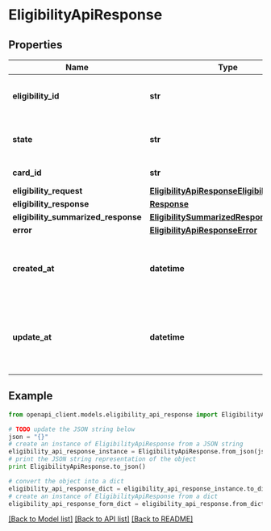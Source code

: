 # EligibilityApiResponse


## Properties
Name | Type | Description | Notes
------------ | ------------- | ------------- | -------------
**eligibility_id** | **str** | The ID of the eligibility record. | 
**state** | **str** | The state of the eligibility record. | 
**card_id** | **str** | The ID of the card. | 
**eligibility_request** | [**EligibilityApiResponseEligibilityRequest**](EligibilityApiResponseEligibilityRequest.md) |  | [optional] 
**eligibility_response** | [**Response**](Response.md) |  | [optional] 
**eligibility_summarized_response** | [**EligibilitySummarizedResponse**](EligibilitySummarizedResponse.md) |  | [optional] 
**error** | [**EligibilityApiResponseError**](EligibilityApiResponseError.md) |  | [optional] 
**created_at** | **datetime** | The timestamp when the eligibility record was created. | 
**update_at** | **datetime** | The timestamp when the eligibility record was last updated. | 

## Example

```python
from openapi_client.models.eligibility_api_response import EligibilityApiResponse

# TODO update the JSON string below
json = "{}"
# create an instance of EligibilityApiResponse from a JSON string
eligibility_api_response_instance = EligibilityApiResponse.from_json(json)
# print the JSON string representation of the object
print EligibilityApiResponse.to_json()

# convert the object into a dict
eligibility_api_response_dict = eligibility_api_response_instance.to_dict()
# create an instance of EligibilityApiResponse from a dict
eligibility_api_response_form_dict = eligibility_api_response.from_dict(eligibility_api_response_dict)
```
[[Back to Model list]](../README.md#documentation-for-models) [[Back to API list]](../README.md#documentation-for-api-endpoints) [[Back to README]](../README.md)


